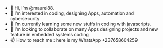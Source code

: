 - 👋 Hi, I’m @maurel88.
- 👀 I’m interested in coding, designing Apps, automation and cybersecurity
- 🌱 I’m currently learning some new stuffs in coding with javascripts.
- 💞️ I’m looking to collaborate on many Apps designing projects and new feature in embedded systems coding
- 📫 How to reach me : here is my WhatsApp +237658604259

<!---
maurel88/maurel88 is a ✨ special ✨ repository because its `README.md` (this file) appears on your GitHub profile.
You can click the Preview link to take a look at your changes.
--->
